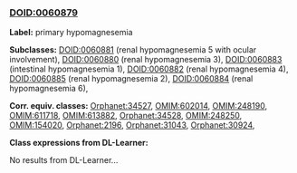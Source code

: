 
### [DOID:0060879](http://purl.obolibrary.org/obo/DOID_0060879)
**Label:** primary hypomagnesemia

**Subclasses:** [DOID:0060881](http://purl.obolibrary.org/obo/DOID_0060881) (renal hypomagnesemia 5 with ocular involvement), [DOID:0060880](http://purl.obolibrary.org/obo/DOID_0060880) (renal hypomagnesemia 3), [DOID:0060883](http://purl.obolibrary.org/obo/DOID_0060883) (intestinal hypomagnesemia 1), [DOID:0060882](http://purl.obolibrary.org/obo/DOID_0060882) (renal hypomagnesemia 4), [DOID:0060885](http://purl.obolibrary.org/obo/DOID_0060885) (renal hypomagnesemia 2), [DOID:0060884](http://purl.obolibrary.org/obo/DOID_0060884) (renal hypomagnesemia 6), 

**Corr. equiv. classes:** [Orphanet:34527](http://www.orpha.net/ORDO/Orphanet_34527), [OMIM:602014](http://purl.obolibrary.org/obo/OMIM_602014), [OMIM:248190](http://purl.obolibrary.org/obo/OMIM_248190), [OMIM:611718](http://purl.obolibrary.org/obo/OMIM_611718), [OMIM:613882](http://purl.obolibrary.org/obo/OMIM_613882), [Orphanet:34528](http://www.orpha.net/ORDO/Orphanet_34528), [OMIM:248250](http://purl.obolibrary.org/obo/OMIM_248250), [OMIM:154020](http://purl.obolibrary.org/obo/OMIM_154020), [Orphanet:2196](http://www.orpha.net/ORDO/Orphanet_2196), [Orphanet:31043](http://www.orpha.net/ORDO/Orphanet_31043), [Orphanet:30924](http://www.orpha.net/ORDO/Orphanet_30924), 

**Class expressions from DL-Learner:**

No results from DL-Learner...



